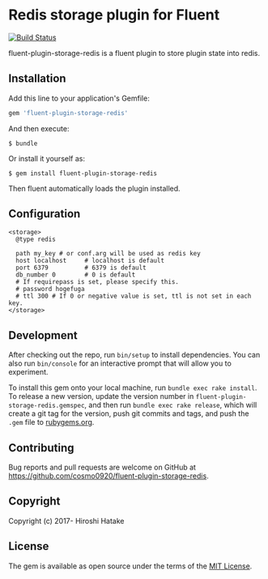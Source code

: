 # Redis storage plugin for Fluent

[![Build Status](https://travis-ci.org/cosmo0920/fluent-plugin-storage-redis.svg?branch=master)](https://travis-ci.org/cosmo0920/fluent-plugin-storage-redis)

fluent-plugin-storage-redis is a fluent plugin to store plugin state into redis.

## Installation

Add this line to your application's Gemfile:

```ruby
gem 'fluent-plugin-storage-redis'
```

And then execute:

    $ bundle

Or install it yourself as:

    $ gem install fluent-plugin-storage-redis

Then fluent automatically loads the plugin installed.

## Configuration

```aconf
<storage>
  @type redis

  path my_key # or conf.arg will be used as redis key
  host localhost     # localhost is default
  port 6379          # 6379 is default
  db_number 0        # 0 is default
  # If requirepass is set, please specify this.
  # password hogefuga
  # ttl 300 # If 0 or negative value is set, ttl is not set in each key.
</storage>
```

## Development

After checking out the repo, run `bin/setup` to install dependencies. You can also run `bin/console` for an interactive prompt that will allow you to experiment.

To install this gem onto your local machine, run `bundle exec rake install`. To release a new version, update the version number in `fluent-plugin-storage-redis.gemspec`, and then run `bundle exec rake release`, which will create a git tag for the version, push git commits and tags, and push the `.gem` file to [rubygems.org](https://rubygems.org).

## Contributing

Bug reports and pull requests are welcome on GitHub at https://github.com/cosmo0920/fluent-plugin-storage-redis.

## Copyright

Copyright (c) 2017- Hiroshi Hatake

## License

The gem is available as open source under the terms of the [MIT License](http://opensource.org/licenses/MIT).
